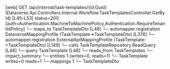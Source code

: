 [web] GET /api/internal/task-templates/{id:Guid}  (Dataverse.Api.Controllers.Internal.Workflow.TaskTemplatesController.GetById)  [L45–L53] status=200 [auth=Authentication.MachineToMachinePolicy,Authentication.RequireTenantIdPolicy]
  └─ maps_to TaskTemplateDto [L48]
    └─ automapper.registration DataverseMappingProfile (TaskTemplate->TaskTemplateDto) [L376]
    └─ automapper.registration ExternalApiMappingProfile (TaskTemplate->TaskTemplateDto) [L149]
  └─ calls TaskTemplateRepository.ReadQuery [L48]
  └─ query TaskTemplate [L48]
    └─ reads_from TaskTemplates
  └─ impact_summary
    └─ entities 1 (writes=0, reads=1)
      └─ TaskTemplate writes=0 reads=1
    └─ mappings 1
      └─ TaskTemplateDto

